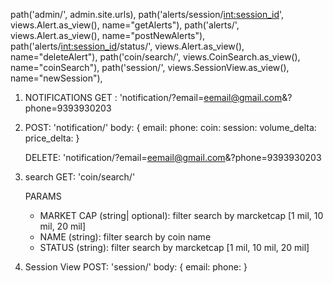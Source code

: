 
 path('admin/', admin.site.urls),
    path('alerts/session/<int:session_id>', views.Alert.as_view(), name="getAlerts"),
    path('alerts/', views.Alert.as_view(), name="postNewAlerts"),
    path('alerts/<int:session_id>/status/', views.Alert.as_view(), name="deleteAlert"),
    <!--path('coin/<slug:coin_id>/', views.CoinSearch.as_view(), name="coin"),-->
    path('coin/search/', views.CoinSearch.as_view(), name="coinSearch"),
    path('session/', views.SessionView.as_view(), name="newSession"),

1) NOTIFICATIONS
    GET : 'notification/?email=eemail@gmail.com&?phone=9393930203
    
2) 
    POST: 'notification/'
        body:
        {
            email:
            phone:
            coin:
            session:
            volume_delta:
            price_delta:
        }
   
    DELETE:  'notification/?email=eemail@gmail.com&?phone=9393930203
    
3) search
    GET: 'coin/search/'
    
    
    PARAMS
    - MARKET CAP (string| optional): filter search by marcketcap [1 mil, 10 mil, 20 mil]
    - NAME (string): filter search by coin name
    - STATUS (string): filter search by marcketcap [1 mil, 10 mil, 20 mil]

4) Session View
    POST: 'session/'
        body:
        {
            email: 
            phone:
        }